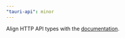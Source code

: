 ```yaml
---
"tauri-api": minor
---
```


Align HTTP API types with the [documentation](https://tauri.studio/en/docs/api/js#http).
